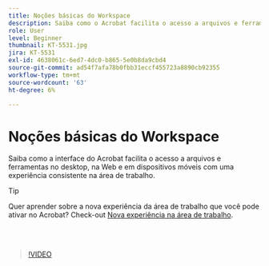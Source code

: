 ```yaml
---
title: Noções básicas do Workspace
description: Saiba como o Acrobat facilita o acesso a arquivos e ferramentas no desktop, na Web e em dispositivos móveis
role: User
level: Beginner
thumbnail: KT-5531.jpg
jira: KT-5531
exl-id: 4638061c-6ed7-4dc0-b865-5e0b8da9cbd4
source-git-commit: ad54f7afa78b0fbb31eccf455723a8890cb92355
workflow-type: tm+mt
source-wordcount: '63'
ht-degree: 6%

---
```


# Noções básicas do Workspace

Saiba como a interface do Acrobat facilita o acesso a arquivos e ferramentas no desktop, na Web e em dispositivos móveis com uma experiência consistente na área de trabalho.

>[!TIP]
>
>Quer aprender sobre a nova experiência da área de trabalho que você pode ativar no Acrobat? Check-out [Nova experiência na área de trabalho](new-workspace.md).

<br> 

>[!VIDEO](https://video.tv.adobe.com/v/337971?quality=12&learn=on&hidetitle=true)
